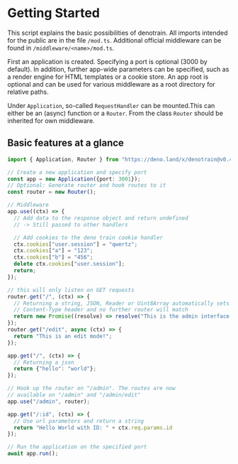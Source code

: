 # Getting Started

This script explains the basic possibilities of denotrain. All imports intended for the public are in the file `/mod.ts`. Additional official middleware can be found in `/middleware/<name>/mod.ts`.

First an application is created. Specifying a port is optional (3000 by default). In addition, further app-wide parameters can be specified, such as a render engine for HTML templates or a cookie store. An app root is optional and can be used for various middleware as a root directory for relative paths. 

Under `Application`, so-called `RequestHandler` can be mounted.This can either be an (async) function or a `Router`. From the class `Router` should be inherited for own middleware.

## Basic features at a glance

```ts
import { Application, Router } from "https://deno.land/x/denotrain@v0.4.0/mod.ts";

// Create a new application and specify port
const app = new Application({port: 3001});
// Optional: Generate router and hook routes to it
const router = new Router();

// Middleware 
app.use((ctx) => {
  // Add data to the response object and return undefined
  // -> Still passed to other handlers

  // Add cookies to the deno train cookie handler
  ctx.cookies["user.session"] = "qwertz";
  ctx.cookies["a"] = "123";
  ctx.cookies["b"] = "456";
  delete ctx.cookies["user.session"];
  return;
});

// this will only listen on GET requests
router.get("/", (ctx) => {
  // Returning a string, JSON, Reader or Uint8Array automatically sets
  // Content-Type header and no further router will match
  return new Promise((resolve) => resolve("This is the admin interface!")); 
});
router.get("/edit", async (ctx) => {
  return "This is an edit mode!"; 
});

app.get("/", (ctx) => {
  // Returning a json
  return {"hello": "world"};
});

// Hook up the router on "/admin". The routes are now
// available on "/admin" and "/admin/edit"
app.use("/admin", router);

app.get("/:id", (ctx) => {
  // Use url parameters and return a string
  return "Hello World with ID: " + ctx.req.params.id
});

// Run the application on the specified port
await app.run();
```
